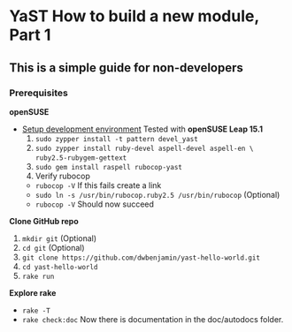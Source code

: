 # YaST How to build a new module, Part 1
## This is a simple guide for non-developers

### Prerequisites
**openSUSE**
+ [Setup development environment](https://yastgithubio.readthedocs.io/en/latest/development/) Tested with **openSUSE Leap 15.1**
  1. `sudo zypper install -t pattern devel_yast`
  2. `sudo zypper install ruby-devel aspell-devel aspell-en \`  
  `ruby2.5-rubygem-gettext`
  3. `sudo gem install raspell rubocop-yast`
  3. Verify rubocop
    - `rubocop -V` If this fails create a link
    - `sudo ln -s /usr/bin/rubocop.ruby2.5 /usr/bin/rubocop` (Optional)
    - `rubocop -V` Should now succeed


**Clone GitHub repo**  
1. `mkdir git` (Optional)
2. `cd git` (Optional)
2. `git clone https://github.com/dwbenjamin/yast-hello-world.git`
3. `cd yast-hello-world`
4. `rake run`

**Explore rake**
- `rake -T`
- `rake check:doc` Now there is documentation in the doc/autodocs folder.
